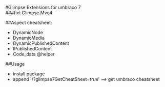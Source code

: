 #Glimpse Extensions for umbraco 7	
###fixt Glimpse.Mvc4

##Aspect cheatsheet:
+ DynamicNode 
+ DynamicMedia 
+ DynamicPublishedContent
+ IPublishedContent
+ Code_data @helper

##Usage

+ install package
+ append '/?glimpse7GetCheatSheet=true' ==> get  umbraco cheatsheet